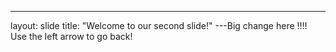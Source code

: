 ---
layout: slide
title: "Welcome to our second slide!"
---Big change here !!!!
Use the left arrow to go back!
